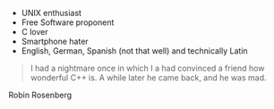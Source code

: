 - UNIX enthusiast
- Free Software proponent
- C lover
- Smartphone hater
- English, German, Spanish (not that well) and technically Latin

> I had a nightmare once in which I a had convinced a friend how wonderful C++ is. A while later he came back, and he was mad.

Robin Rosenberg
